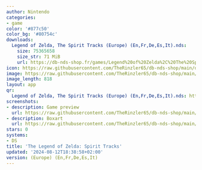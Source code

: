```yaml
---
author: Nintendo
categories:
- game
color: '#877c50'
color_bg: '#80754c'
downloads:
  Legend of Zelda, The Spirit Tracks (Europe) (En,Fr,De,Es,It).nds:
    size: 75365658
    size_str: 71 MiB
    url: https://db-nds-shop.fr/games/Legend%20of%20Zelda%2C%20The%20Spirit%20Tracks%20%28Europe%29%20%28En%2CFr%2CDe%2CEs%2CIt%29.zip
icon: https://raw.githubusercontent.com/TheRinzler65/db-nds-shop/main/docs/assets/images/icons/zeldaspirits.png
image: https://raw.githubusercontent.com/TheRinzler65/db-nds-shop/main/docs/assets/images/icons/zeldaspirits.png
image_length: 818
layout: app
qr:
  Legend of Zelda, The Spirit Tracks (Europe) (En,Fr,De,Es,It).nds: https://db-nds-shop.fr/assets/images/qr/legend-of-zelda-the-spirit-tracks-europe-enfrdeesit-nds.png
screenshots:
- description: Game preview
  url: https://raw.githubusercontent.com/TheRinzler65/db-nds-shop/main/docs/assets/images/screenshots/zeldaspirits/zeldaspirits.png
- description: Boxart
  url: https://raw.githubusercontent.com/TheRinzler65/db-nds-shop/main/docs/assets/images/boxart/Legend%20of%20Zelda%2C%20The%20Spirit%20Tracks%20(Europe)%20(En%2CFr%2CDe%2CEs%2CIt).nds.png
stars: 0
systems:
- DS
title: 'The Legend of Zelda: Spirit Tracks'
updated: '2024-08-12T18:38:58+02:00'
version: (Europe) (En,Fr,De,Es,It)
---
```

